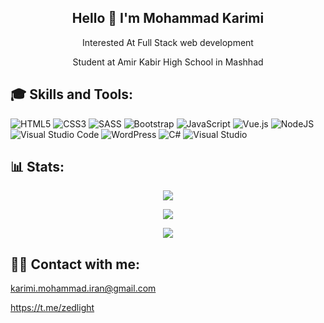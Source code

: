 <h2 align="center">Hello 👋 I'm Mohammad Karimi </h2>

<p align="center">Interested At Full Stack web development</p>


<!-- bio -->
<p align="center">
Student at Amir Kabir High School in Mashhad</p>
<h2>🎓 Skills and Tools:</h2>

![HTML5](https://img.shields.io/badge/html5-%23E34F26.svg?style=for-the-badge&logo=html5&logoColor=white)
![CSS3](https://img.shields.io/badge/css3-%231572B6.svg?style=for-the-badge&logo=css3&logoColor=white)
![SASS](https://img.shields.io/badge/SASS-hotpink.svg?style=for-the-badge&logo=SASS&logoColor=white)
![Bootstrap](https://img.shields.io/badge/bootstrap-%238511FA.svg?style=for-the-badge&logo=bootstrap&logoColor=white)
![JavaScript](https://img.shields.io/badge/javascript-%23323330.svg?style=for-the-badge&logo=javascript&logoColor=%23F7DF1E)
![Vue.js](https://img.shields.io/badge/vuejs-%2335495e.svg?style=for-the-badge&logo=vuedotjs&logoColor=%234FC08D)
![NodeJS](https://img.shields.io/badge/node.js-6DA55F?style=for-the-badge&logo=node.js&logoColor=white)
![Visual Studio Code](https://img.shields.io/badge/Visual%20Studio%20Code-0078d7.svg?style=for-the-badge&logo=visual-studio-code&logoColor=white)
![WordPress](https://img.shields.io/badge/WordPress-%23117AC9.svg?style=for-the-badge&logo=WordPress&logoColor=white)
![C#](https://img.shields.io/badge/c%23-%23239120.svg?style=for-the-badge&logo=csharp&logoColor=white)
![Visual Studio](https://img.shields.io/badge/Visual%20Studio-5C2D91.svg?style=for-the-badge&logo=visual-studio&logoColor=white)

<!-- ![karimi-mohammad's GitHub stats](https://github-readme-stats.vercel.app/api?username=karimi-mohammad&theme=dark&show_icons=true) -->
<h2>📊 Stats:</h2>

<p align="center">
    <img src="https://github-readme-stats.vercel.app/api?username=karimi-mohammad&theme=dark&show_icons=true">
</p>

<p align="center">
    <img src="https://streak-stats.demolab.com/?user=karimi-mohammad&theme=dark">
</p>

<p align="center">
    <img src="https://github-readme-stats.vercel.app/api/top-langs/?username=karimi-mohammad&theme=dark">
</p>


## 📱📞 Contact with me:

karimi.mohammad.iran@gmail.com

https://t.me/zedlight


<!-- <h2>☎️ Contact Me :</h2>
<h2>🌱 Currently Learning:</h2> -->
<!--
**karimi-mohammad/karimi-mohammad** is a ✨ _special_ ✨ repository because its `README.md` (this file) appears on your GitHub profile.

Here are some ideas to get you started:

- 🔭 I’m currently working on ...

- 👯 I’m looking to collaborate on ...
- 🤔 I’m looking for help with ...
- 💬 Ask me about ...
- 📫 How to reach me: ...
- 😄 Pronouns: ...
- ⚡ Fun fact: ...
-->

